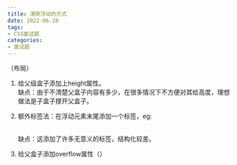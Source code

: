 ```yaml
---
title: 清除浮动的方式
date: 2022-06-28
tags:
- CSS面试题
categories:
- 面试题
---
```

（布局）


<!--more-->


1. 给父级盒子添加上height属性。  
缺点：由于不清楚父盒子内容有多少，在很多情况下不方便对其给高度，理想做法是子盒子撑开父盒子。

2. 额外标签法：在浮动元素末尾添加一个标签，eg: <div style='clear:both'></div>  
缺点：这添加了许多无意义的标签，结构化较差。

3. 给父盒子添加overflow属性（）